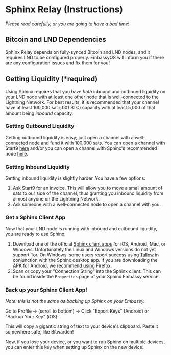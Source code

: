 # Sphinx Relay (Instructions)

*Please read carefully, or you are going to have a bad time!*

## Bitcoin and LND Dependencies

Sphinx Relay depends on fully-synced Bitcoin and LND nodes, and it requires LND to be configured properly. EmbassyOS will inform you if there are any configuration issues and fix them for you!

## Getting Liquidity (\*required)

Using Sphinx requires that you have _both_ inbound and outbound liquidity on your LND node with at least one other node that is well-connected to the Lightning Network. For best results, it is recommended that your channel have at least 100,000 sat (.001 BTC) capacity with at least 5,000 of that amount being _inbound_ capacity.

### Getting Outbound Liquidity

Getting outbound liquidity is easy; just open a channel with a well-connected node and fund it with 100,000 sats. You can open a channel with Start9 [here](https://1ml.com/node/025d28dc4c4f5ce4194c31c3109129cd741fafc1ff2f6ea53f97de2f58877b2295) and/or you can open a channel with Sphinx's recommended node [here](https://github.com/stakwork/sphinx-relay/wiki/Home-node-FAQ).

### Getting Inbound Liquidity

Getting inbound liquidity is slightly harder. You have a few options:

1. Ask Start9 for an invoice. This will allow you to move a small amount of sats to our side of the channel, thus granting you inbound liquidity from almost anyone on the Lightning Network.
1. Ask someone with a well-connected node to open a channel with you.

### Get a Sphinx Client App

Now that your LND node is running with inbound and outbound liquidity, you are ready to use Sphinx.

1. Download one of the official [Sphinx client apps](https://sphinx.chat) for iOS, Android, Mac, or Windows. Unfortunately the Linux and Windows versions do not yet support Tor. On Windows, some users report success using [Tallow](https://reqrypt.org/tallow.html) in conjunction with the Sphinx desktop app.  If you are downloading the APK for Android, we recommend using Firefox.
1. Scan or copy your "Connection String" into the Sphinx client. This can be found inside the `Properties` page of your Sphinx Embassy service.

### Back up your Sphinx Client App!

*Note: this is not the same as backing up Sphinx on your Embassy.*

Go to Profile → (scroll to bottom) → Click "Export Keys" (Android) or "Backup Your Key" (iOS).

This will copy a gigantic string of text to your device's clipboard. Paste it somewhere safe, like Bitwarden!

Now, if you lose your device, or you want to run Sphinx on multiple devices, you can enter this key when setting up Sphinx on the new device.
